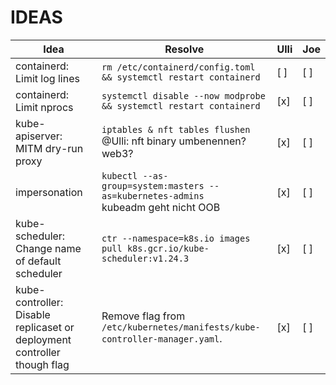 # IDEAS


| Idea                                                                     | Resolve                                                                                | Ulli | Joe |
|--------------------------------------------------------------------------|----------------------------------------------------------------------------------------|------|-----|
| containerd: Limit log lines                                              | `rm /etc/containerd/config.toml && systemctl restart containerd`                       | [ ]  | [ ] |
| containerd: Limit nprocs                                                 | `systemctl disable --now modprobe && systemctl restart containerd`                     | [x]  | [ ] |
| kube-apiserver: MITM dry-run proxy                                       | `iptables & nft tables flushen` @Ulli: nft binary umbenennen? web3?                    | [x]  | [ ] |
| impersonation                                                            | `kubectl --as-group=system:masters --as=kubernetes-admins` <br> kubeadm geht nicht OOB | [x]  | [ ] |
| kube-scheduler: Change name of default scheduler                         | `ctr --namespace=k8s.io images pull k8s.gcr.io/kube-scheduler:v1.24.3`                 | [x]  | [ ] |
| kube-controller: Disable replicaset or deployment controller though flag | Remove flag from `/etc/kubernetes/manifests/kube-controller-manager.yaml`.             | [x]  | [ ] |
